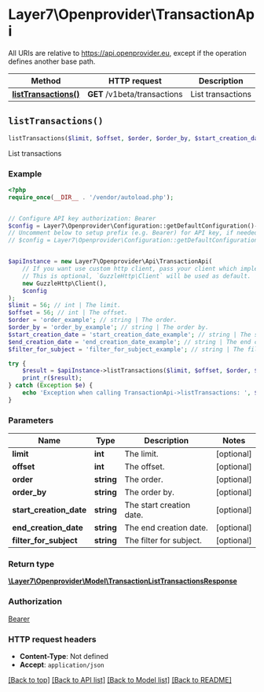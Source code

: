 # Layer7\Openprovider\TransactionApi

All URIs are relative to https://api.openprovider.eu, except if the operation defines another base path.

| Method | HTTP request | Description |
| ------------- | ------------- | ------------- |
| [**listTransactions()**](TransactionApi.md#listTransactions) | **GET** /v1beta/transactions | List transactions |


## `listTransactions()`

```php
listTransactions($limit, $offset, $order, $order_by, $start_creation_date, $end_creation_date, $filter_for_subject): \Layer7\Openprovider\Model\TransactionListTransactionsResponse
```

List transactions

### Example

```php
<?php
require_once(__DIR__ . '/vendor/autoload.php');


// Configure API key authorization: Bearer
$config = Layer7\Openprovider\Configuration::getDefaultConfiguration()->setApiKey('Authorization', 'YOUR_API_KEY');
// Uncomment below to setup prefix (e.g. Bearer) for API key, if needed
// $config = Layer7\Openprovider\Configuration::getDefaultConfiguration()->setApiKeyPrefix('Authorization', 'Bearer');


$apiInstance = new Layer7\Openprovider\Api\TransactionApi(
    // If you want use custom http client, pass your client which implements `GuzzleHttp\ClientInterface`.
    // This is optional, `GuzzleHttp\Client` will be used as default.
    new GuzzleHttp\Client(),
    $config
);
$limit = 56; // int | The limit.
$offset = 56; // int | The offset.
$order = 'order_example'; // string | The order.
$order_by = 'order_by_example'; // string | The order by.
$start_creation_date = 'start_creation_date_example'; // string | The start creation date.
$end_creation_date = 'end_creation_date_example'; // string | The end creation date.
$filter_for_subject = 'filter_for_subject_example'; // string | The filter for subject.

try {
    $result = $apiInstance->listTransactions($limit, $offset, $order, $order_by, $start_creation_date, $end_creation_date, $filter_for_subject);
    print_r($result);
} catch (Exception $e) {
    echo 'Exception when calling TransactionApi->listTransactions: ', $e->getMessage(), PHP_EOL;
}
```

### Parameters

| Name | Type | Description  | Notes |
| ------------- | ------------- | ------------- | ------------- |
| **limit** | **int**| The limit. | [optional] |
| **offset** | **int**| The offset. | [optional] |
| **order** | **string**| The order. | [optional] |
| **order_by** | **string**| The order by. | [optional] |
| **start_creation_date** | **string**| The start creation date. | [optional] |
| **end_creation_date** | **string**| The end creation date. | [optional] |
| **filter_for_subject** | **string**| The filter for subject. | [optional] |

### Return type

[**\Layer7\Openprovider\Model\TransactionListTransactionsResponse**](../Model/TransactionListTransactionsResponse.md)

### Authorization

[Bearer](../../README.md#Bearer)

### HTTP request headers

- **Content-Type**: Not defined
- **Accept**: `application/json`

[[Back to top]](#) [[Back to API list]](../../README.md#endpoints)
[[Back to Model list]](../../README.md#models)
[[Back to README]](../../README.md)
